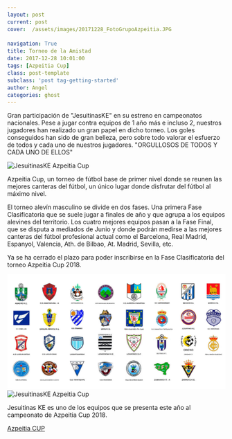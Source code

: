```yaml
---
layout: post
current: post
cover:  /assets/images/20171228_FotoGrupoAzpeitia.JPG

navigation: True
title: Torneo de la Amistad
date: 2017-12-28 10:01:00
tags: [Azpeitia Cup]
class: post-template
subclass: 'post tag-getting-started'
author: Angel
categories: ghost
---
```


Gran participación de "JesuitinasKE" en su estreno en campeonatos nacionales. 
Pese a jugar contra equipos de 1 año más e incluso 2, nuestros jugadores han realizado un gran papel en dicho torneo.
Los goles conseguidos han sido de gran belleza, pero sobre todo valorar el esfuerzo de todos y cada uno de nuestros jugadores.
"ORGULLOSOS DE TODOS Y CADA UNO DE ELLOS"

![JesuitinasKE Azpeitia Cup](/assets/images/2017_12_10_CartelAzpeitiaCup.jpg)

Azpeitia Cup, un torneo de fútbol base de primer nivel donde se reunen las mejores canteras del fútbol, un único lugar donde disfrutar del fútbol al máximo nivel.

El torneo alevín masculino se divide en dos fases. Una primera Fase Clasificatoria que se suele jugar a finales de año y que agrupa a los equipos alevines del territorio. Los cuatro mejores equipos pasan a la Fase Final, que se disputa a mediados de Junio y donde podrán medirse a las mejores canteras del fútbol profesional actual como el Barcelona, Real Madrid, Espanyol, Valencia, Ath. de Bilbao, At. Madrid, Sevilla, etc.


Ya se ha cerrado el plazo para poder inscribirse en la Fase Clasificatoria del torneo Azpeitia Cup 2018.

![JesuitinasKE Azpeitia Cup](/assets/images/2017-11-30-fase-clasificacion-azpeitia-18.jpg)
![JesuitinasKE Azpeitia Cup](/assets/images/2017_12_10_CartelAzpeitiaCup.jpg)

Jesuitinas KE es uno de los equipos que se presenta este año al campeonato de Azpeitia Cup 2018.

<p> <a href="https://www.azpeitiacup.com/es/">Azpeitia CUP</a></p>
